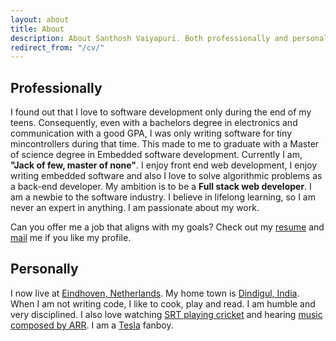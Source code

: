 ```yaml
---
layout: about
title: About
description: About Santhosh Vaiyapuri. Both professionally and personally.
redirect_from: "/cv/"
---
```


<!-- <p class="message">
  This section is still under construction.
</p> -->

## Professionally

I found out that I love to software development only during the end of my teens. Consequently, even with a bachelors degree in electronics and communication with a good GPA, I was only writing software for tiny mincontrollers during that time. This made to me to graduate with a Master of science degree in Embedded software development. Currently I am, **"Jack of few, master of none"**. I enjoy front end web development, I enjoy writing embedded software and also I love to solve algorithmic problems as a back-end developer. My ambition is to be a **Full stack web developer**. I am a newbie to the software industry. I believe in lifelong learning, so I am never an expert in anything. I am passionate about my work.

Can you offer me a job that aligns with my goals? Check out my [resume](/public/files/Santhosh_CV_detailed.pdf) and
[mail](mailto:santhoshvai@icloud.com) me if you like my profile.

## Personally

I now live at [Eindhoven, Netherlands](https://www.google.nl/maps/place/Eindhoven/@51.4484856,5.4515104,12z/data=!3m1!4b1!4m2!3m1!1s0x47c6d91b5579c39f:0xf39ad2648164b998). My home town is [Dindigul, India](https://www.google.nl/maps/place/Dindigul,+Tamil+Nadu,+India/@10.3640591,77.9738117,13z/data=!4m2!3m1!1s0x3b00aa57a54881e3:0x765a14068982e6e7). When I am not writing code, I like to cook, play and read. I am humble and very disciplined.  I also love watching [SRT playing cricket](http://www.espncricinfo.com/india/content/player/35320.html) and hearing [music composed by ARR](https://play.spotify.com/artist/1mYsTxnqsietFxj1OgoGbG?play=true&utm_source=open.spotify.com&utm_medium=open). I am a [Tesla](http://www.teslamotors.com/) fanboy. 
